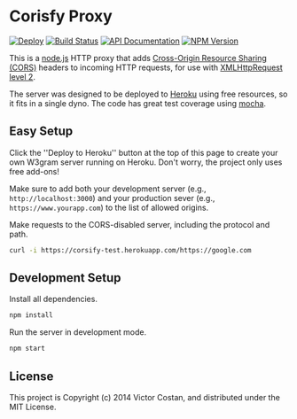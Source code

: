 # Corisfy Proxy

[![Deploy](https://www.herokucdn.com/deploy/button.png)](https://heroku.com/deploy)
[![Build Status](https://travis-ci.org/pwnall/node-corsify-proxy.svg)](https://travis-ci.org/pwnall/node-corsify-proxy)
[![API Documentation](http://img.shields.io/badge/API-Documentation-ff69b4.svg)](http://coffeedoc.info/github/pwnall/node-corsify-proxy)
[![NPM Version](http://img.shields.io/npm/v/corsify-proxy.svg)](https://www.npmjs.org/package/node-corsify-proxy)

This is a [node.js](http://nodejs.org/) HTTP proxy that adds
[Cross-Origin Resource Sharing (CORS)](http://www.w3.org/TR/cors/)
headers to incoming HTTP requests, for use with
[XMLHttpRequest level 2](http://www.w3.org/TR/XMLHttpRequest2/).

The server was designed to be deployed to [Heroku](https://www.heroku.com/)
using free resources, so it fits in a single dyno. The code has great test
coverage using [mocha](http://visionmedia.github.io/mocha/).


## Easy Setup

Click the ''Deploy to Heroku'' button at the top of this page to create your own
W3gram server running on Heroku. Don't worry, the project only uses free
add-ons!

Make sure to add both your development server (e.g., `http://localhost:3000`)
and your production sever (e.g., `https://www.yourapp.com`) to the list of
allowed origins.

Make requests to the CORS-disabled server, including the protocol and path.

```bash
curl -i https://corsify-test.herokuapp.com/https://google.com
```



## Development Setup

Install all dependencies.

```bash
npm install
```

Run the server in development mode.

```bash
npm start
```


## License

This project is Copyright (c) 2014 Victor Costan, and distributed under the MIT
License.
